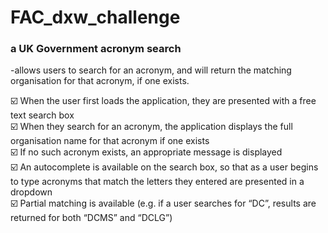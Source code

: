 # FAC_dxw_challenge

### a UK Government acronym search
-allows users to search for an acronym, and will return the matching organisation for that acronym, if one exists.

☑️ When the user first loads the application, they are presented with a free text search
box <br>
☑️ When they search for an acronym, the application displays the full organisation
name for that acronym if one exists <br>
☑️ If no such acronym exists, an appropriate message is displayed <br>
☑️ An autocomplete is available on the search box, so that as a user begins to type
acronyms that match the letters they entered are presented in a dropdown <br>
☑️ Partial matching is available (e.g. if a user searches for “DC”, results are returned for
both “DCMS” and “DCLG”) <br>
